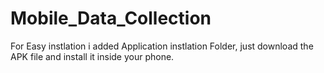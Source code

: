 # Mobile_Data_Collection

For Easy instlation i added Application instlation Folder, just download the APK file and install it inside your phone. 
